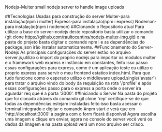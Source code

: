  Nodejs-Multer
 small nodejs server to handle image uploads
 
##Tecnologias Usadas para construção do server
Multer-para instalação(npm i multer)
Express-para instalação(npm i express)
Nodemon-para instalação(npm i nodemon)
##Clonando o Repositorio atual
Para utilizar a base do server-nodejs deste repositorio basta utilizar o comando (git clone https://github.com/raultocantins/nodejs-multer-img.git) 
e na pasta do projeto basta digitar o comando npm i e as dependências do package.json irão instalar automaticamente.
##Funcionamento do Server-Nodejs
As principais configurações do server estão no arquivo server.js,utilizo o import do proprio nodejs para importar os modulos multer e o framework web express
e instâncio em constantes, feito isso passo essas configurações para express, como é um aplicação teste eu utilizo o proprio express para servir o meu frontend
estatico index.html.
Para que tudo funcione como o esperado utilizo o middleware upload.single('avatar') para tratar o arquivo vindo do body da requisição na rota '/profile'
e após essas configurações passo para o express a porta onde o server irá aguardar req que é a porta '3000'.
##Iniciando o Server
Na pasta do projeto que foi clonado atráves do comando git clone 'rep' certifique-se de que todas as dependências estejam instaladas
feito isso basta acessar o terminal integrado e digitar o comando #npm start e verá que em 'http://localhost:3000' a pagina com o form ficará disponivel
Agora escolha uma imagem e clique em enviar, agora no console do server você verá os dados da imagem e na pasta upload verá um novo arquivo ser criado.




